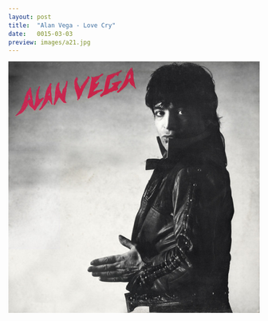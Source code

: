 ```yaml
---
layout: post
title:  "Alan Vega - Love Cry"
date:   0015-03-03
preview: images/a21.jpg
---
```


![Alan Vega - Alan Vega](/images/a21.jpg)
